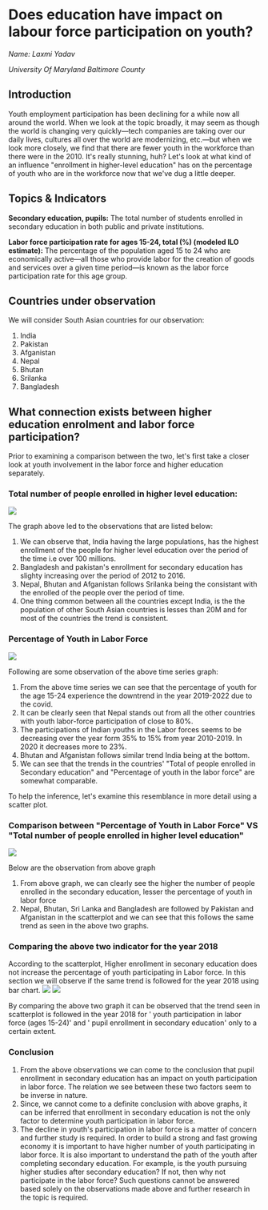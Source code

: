 # Does education have impact on labour force participation on youth?
*Name: Laxmi Yadav*

*University Of Maryland Baltimore County*

## Introduction

Youth employment participation has been declining for a while now all around the world. When we look at the topic broadly, it may seem as though the world is changing very quickly—tech companies are taking over our daily lives, cultures all over the world are modernizing, etc.—but when we look more closely, we find that there are fewer youth in the workforce than there were in the 2010. It's really stunning, huh? Let's look at what kind of an influence "enrollment in higher-level education" has on the percentage of youth who are in the workforce now that we've dug a little deeper.

## Topics & Indicators
**Secondary education, pupils:** The total number of students enrolled in secondary education in both public and private institutions.

**Labor force participation rate for ages 15-24, total (%) (modeled ILO estimate):** The percentage of the population aged 15 to 24 who are economically active—all those who provide labor for the creation of goods and services over a given time period—is known as the labor force participation rate for this age group.

## Countries under observation
We will consider South Asian countries for our observation:
1. India
2. Pakistan
3. Afganistan
4. Nepal
5. Bhutan
6. Srilanka
7. Bangladesh

## What connection exists between higher education enrolment and labor force participation?
Prior to examining a comparison between the two, let's first take a closer look at youth involvement in the labor force and higher education separately.

### Total number of people enrolled in higher level education:
![](Secondarypupil.png)

The graph above led to the observations that are listed below:
1. We can observe that, India having the large populations, has the highest enrollment of the people for higher level education over the period of the time i.e over 100 millions.
2. Bangladesh and pakistan's enrollment for secondary education has slighty increasing over the period of 2012 to 2016.
3. Nepal, Bhutan and Afganistan follows Srilanka being the consistant with the enrolled of the people over the period of time.
4. One thing common between all the countries except India, is the the population of other South Asian countries is lesses than 20M and for most of the countries the trend is consistent.

### Percentage of Youth in Labor Force
![](PercentageLabor.png)

Following are some observation of the above time series graph:
1. From the above time series we can see that the percentage of youth for the age 15-24 experience the downtrend in the year 2019-2022 due to the covid.
2. It can be clearly seen that Nepal stands out from all the other countries with youth labor-force participation of close to 80%.
3. The participations of Indian youths in the Labor forces seems to be decreasing over the year form 35% to 15% from year 2010-2019. In 2020 it decreases more to 23%.
4. Bhutan and Afganistan follows similar trend India being at the bottom.
5. We can see that the trends in the countries' "Total of people enrolled in Secondary education" and "Percentage of youth in the labor force" are somewhat comparable. 

To help the inference, let's examine this resemblance in more detail using a scatter plot.

### Comparison between "Percentage of Youth in Labor Force" VS "Total number of people enrolled in higher level education"
![](Scatterplot1.png)

Below are the observation from above graph
1. From above graph, we can clearly see the higher the number of people enrolled in the secondary education, lesser the percentage of youth in labor force
2. Nepal, Bhutan, Sri Lanka and Bangladesh are followed by Pakistan and Afganistan in the scatterplot and we can see that this follows the same trend as seen in the above two graphs.

### Comparing the above two indicator for the year 2018
According to the scatterplot, Higher enrollment in seconary education does not increase the percentage of youth participating in Labor force.
In this section we will observe if the same trend is followed for the year 2018 using bar chart.
![](20181.png)
![](20182.png)

By comparing the above two graph it can be observed that the trend seen in scatterplot is followed in the year 2018 for ' youth participation in labor force (ages 15-24)' and ' pupil enrollment in secondary education' only to a certain extent.

### Conclusion
1. From the above observations we can come to the conclusion that pupil enrollment in secondary education has an impact on youth participation in labor force. The relation we see between these two factors seem to be inverse in nature.
2. Since, we cannot come to a definite conclusion with above graphs, it can be inferred that enrollment in secondary education is not the only factor to determine youth participation in labor force.
3. The decline in youth's participation in labor force is a matter of concern and further study is required. In order to build a strong and fast growing economy it is important to have higher number of youth participating in labor force. It is also important to understand the path of the youth after completing secondary education. For example, is the youth pursuing higher studies after secondary education? If not, then why not participate in the labor force? Such questions cannot be answered based solely on the observations made above and further research in the topic is required.
